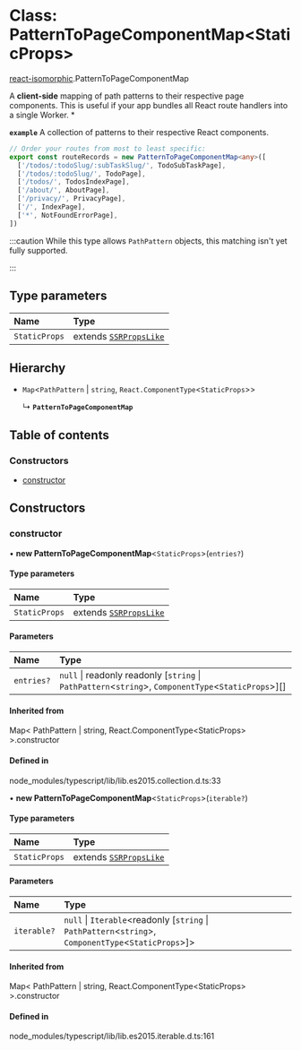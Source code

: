 # Class: PatternToPageComponentMap<StaticProps\>

[react-isomorphic](../modules/react_isomorphic.md).PatternToPageComponentMap

A **client-side** mapping of path patterns to their respective page components.
This is useful if your app bundles all React route handlers into a single Worker.
*

**`example`**
A collection of patterns to their respective React components.

```ts
// Order your routes from most to least specific:
export const routeRecords = new PatternToPageComponentMap<any>([
  ['/todos/:todoSlug/:subTaskSlug/', TodoSubTaskPage],
  ['/todos/:todoSlug/', TodoPage],
  ['/todos/', TodosIndexPage],
  ['/about/', AboutPage],
  ['/privacy/', PrivacyPage],
  ['/', IndexPage],
  ['*', NotFoundErrorPage],
])
```

:::caution
While this type allows `PathPattern` objects, this matching isn't yet fully supported.

:::

## Type parameters

| Name | Type |
| :------ | :------ |
| `StaticProps` | extends [`SSRPropsLike`](../modules/react_isomorphic.md#ssrpropslike) |

## Hierarchy

- `Map`<`PathPattern` \| `string`, `React.ComponentType`<`StaticProps`\>\>

  ↳ **`PatternToPageComponentMap`**

## Table of contents

### Constructors

- [constructor](react_isomorphic.PatternToPageComponentMap.md#constructor)

## Constructors

### constructor

• **new PatternToPageComponentMap**<`StaticProps`\>(`entries?`)

#### Type parameters

| Name | Type |
| :------ | :------ |
| `StaticProps` | extends [`SSRPropsLike`](../modules/react_isomorphic.md#ssrpropslike) |

#### Parameters

| Name | Type |
| :------ | :------ |
| `entries?` | ``null`` \| readonly readonly [`string` \| `PathPattern`<`string`\>, `ComponentType`<`StaticProps`\>][] |

#### Inherited from

Map<
  PathPattern \| string,
  React.ComponentType<StaticProps\>
\>.constructor

#### Defined in

node_modules/typescript/lib/lib.es2015.collection.d.ts:33

• **new PatternToPageComponentMap**<`StaticProps`\>(`iterable?`)

#### Type parameters

| Name | Type |
| :------ | :------ |
| `StaticProps` | extends [`SSRPropsLike`](../modules/react_isomorphic.md#ssrpropslike) |

#### Parameters

| Name | Type |
| :------ | :------ |
| `iterable?` | ``null`` \| `Iterable`<readonly [`string` \| `PathPattern`<`string`\>, `ComponentType`<`StaticProps`\>]\> |

#### Inherited from

Map<
  PathPattern \| string,
  React.ComponentType<StaticProps\>
\>.constructor

#### Defined in

node_modules/typescript/lib/lib.es2015.iterable.d.ts:161
